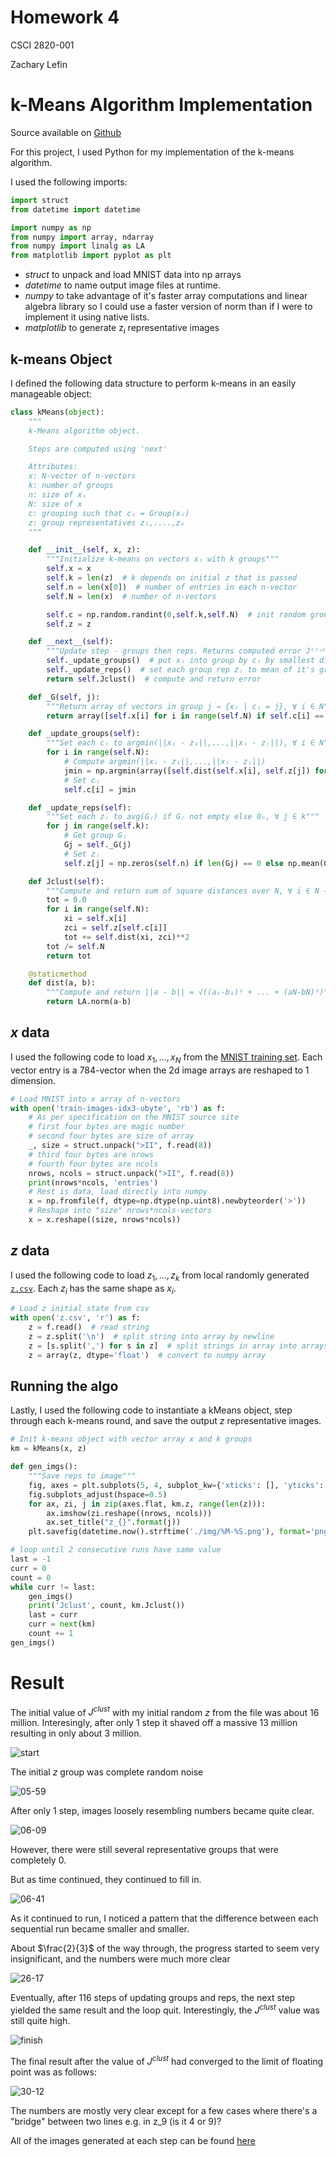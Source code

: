 # Homework 4
CSCI 2820-001

Zachary Lefin

<div style="page-break-after: always;"></div>

# k-Means Algorithm Implementation

Source available on [Github](https://github.com/Sn00pbom/Spring2020_LinalgHW4_kMeans)

For this project, I used Python for my implementation of the k-means algorithm.


I used the following imports:

```python
import struct
from datetime import datetime

import numpy as np
from numpy import array, ndarray
from numpy import linalg as LA
from matplotlib import pyplot as plt
```

- *struct* to unpack and load MNIST data into np arrays
- *datetime* to name output image files at runtime.
- *numpy* to take advantage of it's faster array computations and linear algebra library so I could use a faster version of norm than if I were to implement it using native lists.
- *matplotlib* to generate zⱼ representative images

## k-means Object
I defined the following data structure to perform k-means in an easily manageable object:

```python
class kMeans(object):
    """
    k-Means algorithm object.

    Steps are computed using 'next'

    Attributes:
    x: N-vector of n-vectors
    k: number of groups
    n: size of xᵢ
    N: size of x
    c: grouping such that cᵢ = Group(xᵢ)
    z: group representatives z₁,....,zₖ
    """

    def __init__(self, x, z):
        """Initialize k-means on vectors xᵢ with k groups"""
        self.x = x
        self.k = len(z)  # k depends on initial z that is passed
        self.n = len(x[0])  # number of entries in each n-vector
        self.N = len(x)  # number of n-vectors

        self.c = np.random.randint(0,self.k,self.N)  # init random group assignments
        self.z = z

    def __next__(self):
        """Update step - groups then reps. Returns computed error Jᶜˡᶸˢᵗ"""
        self._update_groups()  # put xᵢ into group by cᵢ by smallest distance in z
        self._update_reps()  # set each group rep zⱼ to mean of it's group or 0 if empty group
        return self.Jclust()  # compute and return error

    def _G(self, j):
        """Return array of vectors in group j → {xᵢ | cᵢ = j}, ∀ i ∈ N"""
        return array([self.x[i] for i in range(self.N) if self.c[i] == j])

    def _update_groups(self):
        """Set each cᵢ to argmin(||xᵢ - z₁||,...,||xᵢ - zⱼ||), ∀ i ∈ N"""
        for i in range(self.N):
            # Compute argmin(||xᵢ - z₁||,...,||xᵢ - zⱼ||)
            jmin = np.argmin(array([self.dist(self.x[i], self.z[j]) for j in range(self.k)]))
            # Set cᵢ
            self.c[i] = jmin

    def _update_reps(self):
        """Set each zⱼ to avg(Gⱼ) if Gⱼ not empty else 0ₙ, ∀ j ∈ k"""
        for j in range(self.k):
            # Get group Gⱼ
            Gj = self._G(j)
            # Set zⱼ
            self.z[j] = np.zeros(self.n) if len(Gj) == 0 else np.mean(Gj, axis=0)

    def Jclust(self):
        """Compute and return sum of square distances over N, ∀ i ∈ N → ∑(||xᵢ - zcᵢ||²)/N"""
        tot = 0.0
        for i in range(self.N):
            xi = self.x[i]
            zci = self.z[self.c[i]]
            tot += self.dist(xi, zci)**2
        tot /= self.N
        return tot

    @staticmethod
    def dist(a, b):
        """Compute and return ||a - b|| = √((a₁-b₁)² + ... + (aN-bN)²)"""
        return LA.norm(a-b)
```
## $x$ data
I used the following code to load $x_1,...,x_N$ from the [MNIST training set](http://yann.lecun.com/exdb/mnist/train-images-idx3-ubyte.gz). Each vector entry is a 784-vector when the 2d image arrays are reshaped to 1 dimension.

```python
# Load MNIST into x array of n-vectors
with open('train-images-idx3-ubyte', 'rb') as f:
    # As per specification on the MNIST source site
    # first four bytes are magic number
    # second four bytes are size of array
    _, size = struct.unpack(">II", f.read(8))
    # third four bytes are nrows
    # fourth four bytes are ncols
    nrows, ncols = struct.unpack(">II", f.read(8))
    print(nrows*ncols, 'entries')
    # Rest is data, load directly into numpy
    x = np.fromfile(f, dtype=np.dtype(np.uint8).newbyteorder('>'))
    # Reshape into "size" nrows*ncols-vectors
    x = x.reshape((size, nrows*ncols))
```
## $z$ data
I used the following code to load $z_1,...,z_k$ from local randomly generated [`z.csv`](z.csv). Each $z_i$ has the same shape as $x_i$.
```python
# Load z initial state from csv
with open('z.csv', 'r') as f:
    z = f.read()  # read string
    z = z.split('\n')  # split string into array by newline
    z = [s.split(',') for s in z]  # split strings in array into arrays by comma
    z = array(z, dtype='float')  # convert to numpy array
```
## Running the algo
Lastly, I used the following code to instantiate a kMeans object, step through each k-means round, and save the output $z$ representative images.

```python
# Init k-means object with vector array x and k groups
km = kMeans(x, z)

def gen_imgs():
    """Save reps to image"""
    fig, axes = plt.subplots(5, 4, subplot_kw={'xticks': [], 'yticks': []})
    fig.subplots_adjust(hspace=0.5)
    for ax, zi, j in zip(axes.flat, km.z, range(len(z))):
        ax.imshow(zi.reshape((nrows, ncols)))
        ax.set_title("z_{}".format(j))
    plt.savefig(datetime.now().strftime('./img/%M-%S.png'), format='png')

# loop until 2 consecutive runs have same value
last = -1
curr = 0
count = 0
while curr != last:
    gen_imgs()
    print('Jclust', count, km.Jclust())
    last = curr
    curr = next(km)
    count += 1
gen_imgs()
```

# Result
The initial value of $J^{clust}$ with my initial random $z$ from the file was about 16 million. Interesingly, after only 1 step it shaved off a massive 13 million resulting in only about 3 million.

![start](img/start.png)

The initial $z$ group was complete random noise

![05-59](img/05-59.png)

After only 1 step, images loosely resembling numbers became quite clear.

![06-09](img/06-09.png)

However, there were still several representative groups that were completely 0.

But as time continued, they continued to fill in.

![06-41](img/06-41.png)

As it continued to run, I noticed a pattern that the difference between each sequential run became smaller and smaller.

About $\frac{2}{3}$ of the way through, the progress started to seem very insignificant, and the numbers were much more clear

![26-17](img/26-17.png)


Eventually, after 116 steps of updating groups and reps, the next step yielded the same result and the loop quit. Interestingly, the $J^{clust}$ value was still quite high.

![finish](img/finish.png)

The final result after the value of $J^{clust}$ had converged to the limit of floating point was as follows:

![30-12](img/30-12.png)

The numbers are mostly very clear except for a few cases where there's a "bridge" between two lines e.g. in z_9 (is it 4 or 9)?

All of the images generated at each step can be found [here](./img)